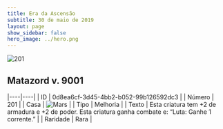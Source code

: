 ```yaml
---
title: Era da Ascensão
subtitle: 30 de maio de 2019
layout: page
show_sidebar: false
hero_image: ../hero.png
---
```


![201](https://cdn.keyforgegame.com/media/card_front/pt/435_201_3X7R5VGG98MH_pt.png)

## Matazord v. 9001

|----|----|
| ID | 0d8ea6cf-3d45-4bb2-b052-99b126592dc3 |
| Número | 201 |
| Casa | ![Mars](https://archonarcana.com/images/thumb/d/de/Mars.png/22px-Mars.png "Marte") |
| Tipo | Melhoria |
| Texto | Esta criatura tem +2 de armadura e +2 de poder. Esta criatura ganha combate e: “Luta: Ganhe 1 corrente.” |
| Raridade | Rara |
